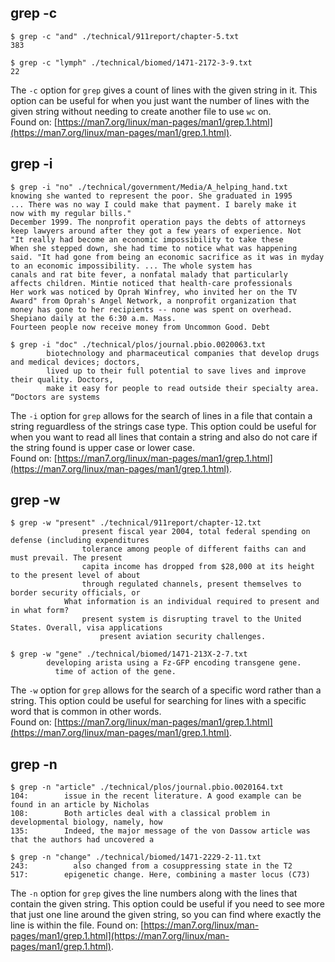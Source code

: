 ## grep -c
```
$ grep -c "and" ./technical/911report/chapter-5.txt  
383
```
```
$ grep -c "lymph" ./technical/biomed/1471-2172-3-9.txt  
22
```
The `-c` option for `grep` gives a count of lines with the given string in it. This option can be useful for when you just want the number of lines with the given string without needing to create another file to use `wc` on.  
Found on:  [https://man7.org/linux/man-pages/man1/grep.1.html](https://man7.org/linux/man-pages/man1/grep.1.html).  
  
## grep -i
```
$ grep -i "no" ./technical/government/Media/A_helping_hand.txt  
knowing she wanted to represent the poor. She graduated in 1995
... There was no way I could make that payment. I barely make it
now with my regular bills."
December 1999. The nonprofit operation pays the debts of attorneys 
keep lawyers around after they got a few years of experience. Not  
"It really had become an economic impossibility to take these      
When she stepped down, she had time to notice what was happening   
said. "It had gone from being an economic sacrifice as it was in myday to an economic impossibility. ... The whole system has
canals and rat bite fever, a nonfatal malady that particularly     
affects children. Mintie noticed that health-care professionals    
Her work was noticed by Oprah Winfrey, who invited her on the TV   
Award" from Oprah's Angel Network, a nonprofit organization that   
money has gone to her recipients -- none was spent on overhead. Shepiano daily at the 6:30 a.m. Mass.
Fourteen people now receive money from Uncommon Good. Debt
```
```
$ grep -i "doc" ./technical/plos/journal.pbio.0020063.txt
        biotechnology and pharmaceutical companies that develop drugs and medical devices; doctors,
        lived up to their full potential to save lives and improve 
their quality. Doctors,
        make it easy for people to read outside their specialty area. “Doctors are systems
```
The `-i` option for `grep` allows for the search of lines in a file that contain a string reguardless of the strings case type. This option could be useful for when you want to read all lines that contain a string and also do not care if the string found is upper case or lower case.  
Found on:  [https://man7.org/linux/man-pages/man1/grep.1.html](https://man7.org/linux/man-pages/man1/grep.1.html).  
  
## grep -w
```
$ grep -w "present" ./technical/911report/chapter-12.txt
                present fiscal year 2004, total federal spending on defense (including expenditures
                tolerance among people of different faiths can and must prevail. The present
                capita income has dropped from $28,000 at its height to the present level of about
                through regulated channels, present themselves to border security officials, or
            What information is an individual required to present and in what form?
                present system is disrupting travel to the United States. Overall, visa applications
                    present aviation security challenges.
```
```
$ grep -w "gene" ./technical/biomed/1471-213X-2-7.txt
        developing arista using a Fz-GFP encoding transgene gene.
          time of action of the gene.
```
The `-w` option for `grep` allows for the search of a specific word rather than a string. This option could be useful for searching for lines with a specific word that is common in other words.  
Found on:  [https://man7.org/linux/man-pages/man1/grep.1.html](https://man7.org/linux/man-pages/man1/grep.1.html).  
  
## grep -n
```
$ grep -n "article" ./technical/plos/journal.pbio.0020164.txt
104:        issue in the recent literature. A good example can be found in an article by Nicholas   
108:        Both articles deal with a classical problem in developmental biology, namely, how       
135:        Indeed, the major message of the von Dassow article was that the authors had uncovered a
```
```
$ grep -n "change" ./technical/biomed/1471-2229-2-11.txt
243:          also changed from a cosuppressing state in the T2
517:        epigenetic change. Here, combining a master locus (C73)
```
The `-n` option for `grep` gives the line numbers along with the lines that contain the given string. This option could be useful if you need to see more that just one line around the given string, so you can find where exactly the line is within the file.
Found on:  [https://man7.org/linux/man-pages/man1/grep.1.html](https://man7.org/linux/man-pages/man1/grep.1.html).
